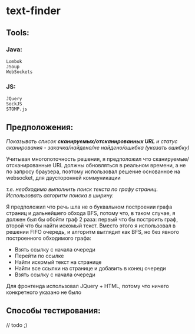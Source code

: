 # text-finder
## Tools:
  ### Java:
    Lombok
    JSoup
    WebSockets
  ### JS:
    JQuery
    SockJS
    STOMP.js
 ## Предположения:
 *Показывать список **сканируемых/отсканированных URL** и статус сканирования -
  закачка/найдено/не найдено/ошибка (указать ошибку)*
 
 Учитывая многопоточность решения, я предположил что сканируемые/отсканированные URL должны обновляться в реальном времени, 
 а не по запросу браузера, поэтому использовал решение основанное на websocket, для двусторонней коммуникации
 
 *т.е. необходимо выполнить поиск текста по графу страниц. Использовать
 алгоритм поиска в ширину.*
 
 Я предположил что речь шла не о буквальном построении графа страниц и дальнейшего обхода BFS, потому что, в таком случае, 
 я должен был бы обойти граф 2 раза: первый что бы построить граф, второй что бы найти искомый текст. 
 Вместо этого я использовал в решении FIFO очередь, и алгоритм выглядит как BFS, но без явного построенного обходимого графа:

  - Взять ссылку с начала очереди
  - Перейти по ссылке
  - Найти искомый текст на странице
  - Найти все ссылки на странице и добавить в конец очереди
  - Взять ссылку с начала очереди
  
  Для фронтенда использовал JQuery + HTML, потому что ничего конкретного указано не было

## Способы тестирования:
  // todo ;) 
